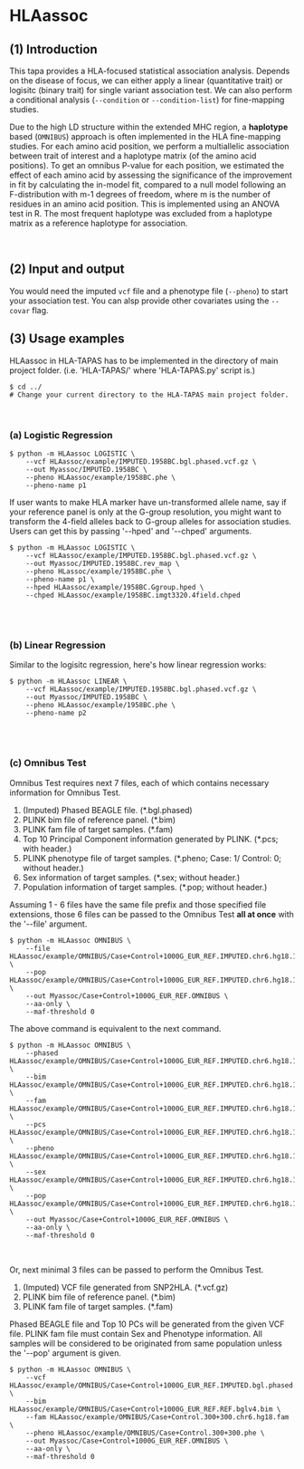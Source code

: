 # HLAassoc

## (1) Introduction
This tapa provides a HLA-focused statistical association analysis. Depends on the disease of focus, we can either apply a linear (quantitative trait) or logisitc (binary trait) for single variant association test. We can also perform a conditional analysis (`--condition` or `--condition-list`) for fine-mapping studies.

Due to the high LD structure within the extended MHC region, a **haplotype** based (`OMNIBUS`) approach is often implemented in the HLA fine-mapping studies. For each amino acid position, we perform a multiallelic association between trait of interest and a haplotype matrix (of the amino acid positions). To get an omnibus P-value for each position, we estimated the effect of each amino acid by assessing the significance of the improvement in fit by calculating the in-model fit, compared to a null model following an F-distribution with m-1 degrees of freedom, where m is the number of residues in an amino acid position. This is implemented using an ANOVA test in R. The most frequent haplotype was excluded from a haplotype matrix as a reference haplotype for association. 

<br>

## (2) Input and output
You would need the imputed `vcf` file and a phenotype file (`--pheno`) to start your association test. You can alsp provide other covariates using the `--covar` flag.


## (3) Usage examples

HLAassoc in HLA-TAPAS has to be implemented in the directory of main project folder. (i.e. 'HLA-TAPAS/' where 'HLA-TAPAS.py' script is.)

```
$ cd ../ 
# Change your current directory to the HLA-TAPAS main project folder.
```

<br>

### (a) Logistic Regression

```
$ python -m HLAassoc LOGISTIC \
    --vcf HLAassoc/example/IMPUTED.1958BC.bgl.phased.vcf.gz \
    --out Myassoc/IMPUTED.1958BC \
    --pheno HLAassoc/example/1958BC.phe \
    --pheno-name p1
```

If user wants to make HLA marker have un-transformed allele name, say if your reference panel is only at the G-group resolution, you might want to transform the 4-field alleles back to G-group alleles for association studies. Users can get this by passing '--hped' and '--chped' arguments.

```
$ python -m HLAassoc LOGISTIC \
    --vcf HLAassoc/example/IMPUTED.1958BC.bgl.phased.vcf.gz \
    --out Myassoc/IMPUTED.1958BC.rev_map \
    --pheno HLassoc/example/1958BC.phe \
    --pheno-name p1 \
    --hped HLAassoc/example/1958BC.Ggroup.hped \
    --chped HLAassoc/example/1958BC.imgt3320.4field.chped
```

<br>
<br>

### (b) Linear Regression 

Similar to the logisitc regression, here's how linear regression works:

```
$ python -m HLAassoc LINEAR \
    --vcf HLAassoc/example/IMPUTED.1958BC.bgl.phased.vcf.gz \
    --out Myassoc/IMPUTED.1958BC \
    --pheno HLAassoc/example/1958BC.phe \
    --pheno-name p2
```
<br>
<br>

### (c) Omnibus Test

Omnibus Test requires next 7 files, each of which contains necessary information for Omnibus Test.

1. (Imputed) Phased BEAGLE file. (*.bgl.phased)
2. PLINK bim file of reference panel. (*.bim)
3. PLINK fam file of target samples. (*.fam)
4. Top 10 Principal Component information generated by PLINK. (*.pcs; with header.)
5. PLINK phenotype file of target samples. (*.pheno; Case: 1/ Control: 0; without header.)
6. Sex information of target samples. (*.sex; without header.)
7. Population information of target samples. (*.pop; without header.)


Assuming 1 - 6 files have the same file prefix and those specified file extensions, those 6 files can be passed to the Omnibus Test **all at once** with the '--file' argument.

<!-- ```
# Under construction. (2020.05.11. WS.)
$ Rscript run_omnibus_test.R --file cohort --pop pop  \
	--out output --aa-only --omnibus \
	--remove-samples-by-haplo \
     	--remove-samples-aa-pattern AA_B \
	--min-haplo-count 10 --maf-threshold 0 
``` -->

```
$ python -m HLAassoc OMNIBUS \
    --file HLAassoc/example/OMNIBUS/Case+Control+1000G_EUR_REF.IMPUTED.chr6.hg18.100+100 \
    --pop HLAassoc/example/OMNIBUS/Case+Control+1000G_EUR_REF.IMPUTED.chr6.hg18.100+100.pop \
    --out Myassoc/Case+Control+1000G_EUR_REF.OMNIBUS \
    --aa-only \
    --maf-threshold 0
```

The above command is equivalent to the next command.

```
$ python -m HLAassoc OMNIBUS \
    --phased HLAassoc/example/OMNIBUS/Case+Control+1000G_EUR_REF.IMPUTED.chr6.hg18.100+100.bgl.phased \
    --bim HLAassoc/example/OMNIBUS/Case+Control+1000G_EUR_REF.IMPUTED.chr6.hg18.100+100.bim \
    --fam HLAassoc/example/OMNIBUS/Case+Control+1000G_EUR_REF.IMPUTED.chr6.hg18.100+100.fam \
    --pcs HLAassoc/example/OMNIBUS/Case+Control+1000G_EUR_REF.IMPUTED.chr6.hg18.100+100.pcs \
    --pheno HLAassoc/example/OMNIBUS/Case+Control+1000G_EUR_REF.IMPUTED.chr6.hg18.100+100.pheno \
    --sex HLAassoc/example/OMNIBUS/Case+Control+1000G_EUR_REF.IMPUTED.chr6.hg18.100+100.sex \
    --pop HLAassoc/example/OMNIBUS/Case+Control+1000G_EUR_REF.IMPUTED.chr6.hg18.100+100.pop \
    --out Myassoc/Case+Control+1000G_EUR_REF.OMNIBUS \
    --aa-only \
    --maf-threshold 0
```

<br>

Or, next minimal 3 files can be passed to perform the Omnibus Test.

1. (Imputed) VCF file generated from SNP2HLA. (*.vcf.gz)
2. PLINK bim file of reference panel. (*.bim)
3. PLINK fam file of target samples. (*.fam)

Phased BEAGLE file and Top 10 PCs will be generated from the given VCF file. PLINK fam file must contain Sex and Phenotype information. All samples will be considered to be originated from same population unless the '--pop' argument is given.

```
$ python -m HLAassoc OMNIBUS \
    --vcf HLAassoc/example/OMNIBUS/Case+Control+1000G_EUR_REF.IMPUTED.bgl.phased.vcf.gz \
    --bim HLAassoc/example/OMNIBUS/Case+Control+1000G_EUR_REF.REF.bglv4.bim \
    --fam HLAassoc/example/OMNIBUS/Case+Control.300+300.chr6.hg18.fam \
    --pheno HLAassoc/example/OMNIBUS/Case+Control.300+300.phe \
    --out Myassoc/Case+Control+1000G_EUR_REF.OMNIBUS \
    --aa-only \
    --maf-threshold 0
```

<!-- <br>

```
$ python -m HLAassoc OMNIBUS \
    --vcf HLAassoc/example/OMNIBUS/1958BC+HM_CEU_REF.IMPUTED.bgl.phased.vcf.gz \
    --bim HLAassoc/example/OMNIBUS/1958BC+HM_CEU_REF.REF.bglv4.bim \
    --fam HLAassoc/example/OMNIBUS/1958BC.fam \
    --pheno HLAassoc/example/OMNIBUS/1958BC.phe \
    --out Myassoc/1958BC+HM_CEU_REF.minimal_input.OMNIBUS \
    --aa-only \
    --maf-threshold 0
``` -->
